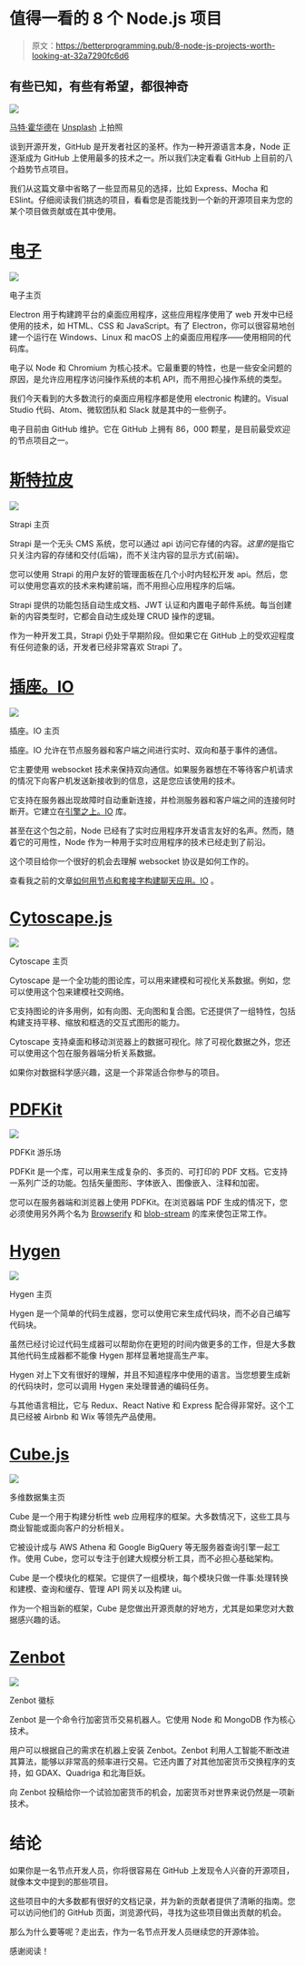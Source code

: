# 值得一看的 8 个 Node.js 项目

> 原文：<https://betterprogramming.pub/8-node-js-projects-worth-looking-at-32a7290fc6d6>

## 有些已知，有些有希望，都很神奇

![](img/a653844f5d7eeaad64f2ee73bed49f89.png)

[马特·霍华德](https://unsplash.com/@thematthoward?utm_source=unsplash&utm_medium=referral&utm_content=creditCopyText)在 [Unsplash](https://unsplash.com/s/photos/explore?utm_source=unsplash&utm_medium=referral&utm_content=creditCopyText) 上拍照

谈到开源开发，GitHub 是开发者社区的圣杯。作为一种开源语言本身，Node 正逐渐成为 GitHub 上使用最多的技术之一。所以我们决定看看 GitHub 上目前的八个趋势节点项目。

我们从这篇文章中省略了一些显而易见的选择，比如 Express、Mocha 和 ESlint。仔细阅读我们挑选的项目，看看您是否能找到一个新的开源项目来为您的某个项目做贡献或在其中使用。

# [电子](https://github.com/electron/electron)

![](img/f76d3271d5eaaaf6a858474430ca0784.png)

电子主页

Electron 用于构建跨平台的桌面应用程序，这些应用程序使用了 web 开发中已经使用的技术，如 HTML、CSS 和 JavaScript。有了 Electron，你可以很容易地创建一个运行在 Windows、Linux 和 macOS 上的桌面应用程序——使用相同的代码库。

电子以 Node 和 Chromium 为核心技术。它最重要的特性，也是一些安全问题的原因，是允许应用程序访问操作系统的本机 API，而不用担心操作系统的类型。

我们今天看到的大多数流行的桌面应用程序都是使用 electronic 构建的。Visual Studio 代码、Atom、微软团队和 Slack 就是其中的一些例子。

电子目前由 GitHub 维护。它在 GitHub 上拥有 86，000 颗星，是目前最受欢迎的节点项目之一。

# [斯特拉皮](https://github.com/strapi/strapi)

![](img/fe70f25f98219c6379bbf72f5c0cd9dd.png)

Strapi 主页

Strapi 是一个无头 CMS 系统，您可以通过 api 访问它存储的内容。*这里的*是指它只关注内容的存储和交付(后端)，而不关注内容的显示方式(前端)。

您可以使用 Strapi 的用户友好的管理面板在几个小时内轻松开发 api。然后，您可以使用您喜欢的技术来构建前端，而不用担心应用程序的后端。

Strapi 提供的功能包括自动生成文档、JWT 认证和内置电子邮件系统。每当创建新的内容类型时，它都会自动生成处理 CRUD 操作的逻辑。

作为一种开发工具，Strapi 仍处于早期阶段。但如果它在 GitHub 上的受欢迎程度有任何迹象的话，开发者已经非常喜欢 Strapi 了。

# [插座。IO](https://github.com/socketio/socket.io)

![](img/5a3a102b4e4982e6f34084b8ea681fdb.png)

插座。IO 主页

插座。IO 允许在节点服务器和客户端之间进行实时、双向和基于事件的通信。

它主要使用 websocket 技术来保持双向通信。如果服务器想在不等待客户机请求的情况下向客户机发送新接收到的信息，这是您应该使用的技术。

它支持在服务器出现故障时自动重新连接，并检测服务器和客户端之间的连接何时断开。它建立在[引擎之上。IO](https://github.com/socketio/engine.io) 库。

甚至在这个包之前，Node 已经有了实时应用程序开发语言友好的名声。然而，随着它的可用性，Node 作为一种用于实时应用程序的技术已经走到了前沿。

这个项目给你一个很好的机会去理解 websocket 协议是如何工作的。

查看我之前的文章[如何用节点和套接字构建聊天应用。IO](https://livecodestream.dev/post/2020-07-11-a-starter-guide-to-building-real-time-applications-with-nodejs/) 。

# [Cytoscape.js](https://github.com/cytoscape/cytoscape.js)

![](img/8e2a2fa70730a251e3904e994b41aa4c.png)

Cytoscape 主页

Cytoscape 是一个全功能的图论库，可以用来建模和可视化关系数据。例如，您可以使用这个包来建模社交网络。

它支持图论的许多用例，如有向图、无向图和复合图。它还提供了一组特性，包括构建支持平移、缩放和框选的交互式图形的能力。

Cytoscape 支持桌面和移动浏览器上的数据可视化。除了可视化数据之外，您还可以使用这个包在服务器端分析关系数据。

如果你对数据科学感兴趣，这是一个非常适合你参与的项目。

# [PDFKit](https://github.com/foliojs/pdfkit)

![](img/f6bae2d7c0a1d6446c630a321235ee84.png)

PDFKit 游乐场

PDFKit 是一个库，可以用来生成复杂的、多页的、可打印的 PDF 文档。它支持一系列广泛的功能。包括矢量图形、字体嵌入、图像嵌入、注释和加密。

您可以在服务器端和浏览器上使用 PDFKit。在浏览器端 PDF 生成的情况下，您必须使用另外两个名为 [Browserify](http://browserify.org/) 和 [blob-stream](https://www.npmjs.com/package/blob-stream) 的库来使包正常工作。

# [Hygen](https://github.com/jondot/hygen)

![](img/e80c43d403255ea750fb8232fa56e080.png)

Hygen 主页

Hygen 是一个简单的代码生成器，您可以使用它来生成代码块，而不必自己编写代码块。

虽然已经讨论过代码生成器可以帮助你在更短的时间内做更多的工作，但是大多数其他代码生成器都不能像 Hygen 那样显著地提高生产率。

Hygen 对上下文有很好的理解，并且不知道程序中使用的语言。当您想要生成新的代码块时，您可以调用 Hygen 来处理普通的编码任务。

与其他语言相比，它与 Redux、React Native 和 Express 配合得非常好。这个工具已经被 Airbnb 和 Wix 等领先产品使用。

# [Cube.js](https://github.com/cube-js/cube.js/)

![](img/ea823aad0bba16725df37e8bb8570657.png)

多维数据集主页

Cube 是一个用于构建分析性 web 应用程序的框架。大多数情况下，这些工具与商业智能或面向客户的分析相关。

它被设计成与 AWS Athena 和 Google BigQuery 等无服务器查询引擎一起工作。使用 Cube，您可以专注于创建大规模分析工具，而不必担心基础架构。

Cube 是一个模块化的框架。它提供了一组模块，每个模块只做一件事:处理转换和建模、查询和缓存、管理 API 网关以及构建 ui。

作为一个相当新的框架，Cube 是您做出开源贡献的好地方，尤其是如果您对大数据感兴趣的话。

# [Zenbot](https://github.com/DeviaVir/zenbot)

![](img/b701ca37ce22eb7343901b71de00788f.png)

Zenbot 徽标

Zenbot 是一个命令行加密货币交易机器人。它使用 Node 和 MongoDB 作为核心技术。

用户可以根据自己的需求在机器上安装 Zenbot。Zenbot 利用人工智能不断改进其算法，能够以非常高的频率进行交易。它还内置了对其他加密货币交换程序的支持，如 GDAX、Quadriga 和北海巨妖。

向 Zenbot 投稿给你一个试验加密货币的机会，加密货币对世界来说仍然是一项新技术。

# 结论

如果你是一名节点开发人员，你将很容易在 GitHub 上发现令人兴奋的开源项目，就像本文中提到的那些项目。

这些项目中的大多数都有很好的文档记录，并为新的贡献者提供了清晰的指南。您可以访问他们的 GitHub 页面，浏览源代码，寻找为这些项目做出贡献的机会。

那么为什么要等呢？走出去，作为一名节点开发人员继续您的开源体验。

感谢阅读！